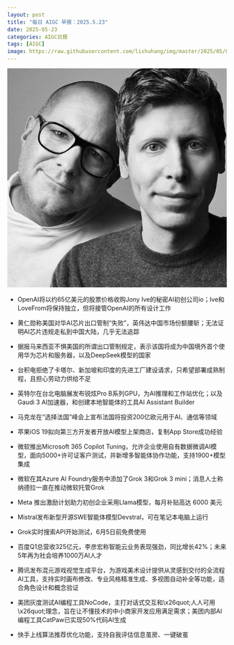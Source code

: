 ```yaml
---
layout: post
title: "每日 AIGC 早报：2025.5.23"
date: 2025-05-23
categories: AIGC日报
tags: [AIGC]
image: https://raw.githubusercontent.com/lishuhang/img/master/2025/05/0523-d.jpg
---
```


![封面图](https://raw.githubusercontent.com/lishuhang/img/master/2025/05/0523-d.jpg)

  - OpenAI将以约65亿美元的股票价格收购Jony Ive的秘密AI初创公司io；Ive和LoveFrom将保持独立，但将接管OpenAI的所有设计工作

  - 黄仁勋称美国对华AI芯片出口管制“失败”，英伟达中国市场份额腰斩；无法证明AI芯片违规走私到中国大陆，几乎无法追踪

  - 据报马来西亚不惧美国的所谓出口管制规定，表示该国将成为中国境外首个使用华为芯片和服务器，以及DeepSeek模型的国家

  - 台积电拒绝了卡塔尔、新加坡和印度的先进工厂建设请求，只希望部署成熟制程，且担心劳动力供给不足

  - 英特尔在台北电脑展发布锐炫Pro B系列GPU，为AI推理和工作站优化；以及Gaudi 3 AI加速器，和创建本地智能体的工具AI Assistant Builder

  - 马克龙在“选择法国”峰会上宣布法国将投资200亿欧元用于AI、通信等领域

  - 苹果iOS 19拟向第三方开发者开放AI模型上架商店，复制App Store成功经验

  - 微软推出Microsoft 365 Copilot Tuning，允许企业使用自有数据微调AI模型，面向5000+许可证客户测试，并新增多智能体协作功能，支持1900+模型集成

  - 微软在其Azure AI Foundry服务中添加了Grok 3和Grok 3 mini；消息人士称纳德拉一直在推动微软托管Grok

  - Meta 推出激励计划助力初创企业采用Llama模型，每月补贴高达 6000 美元

  - Mistral发布新型开源SWE智能体模型Devstral，可在笔记本电脑上运行

  - Grok实时搜索API开始测试，6月5日前免费使用

  - 百度Q1总营收325亿元，李彦宏称智能云业务表现强劲，同比增长42%；未来5年再为社会培养1000万AI人才

  - 腾讯发布混元游戏视觉生成平台，为游戏美术设计提供从灵感到交付的全流程AI工具，支持实时画布修改、专业风格精准生成、多视图自动补全等功能，适合角色设计和概念验证

  - 美团灰度测试AI编程工具NoCode，主打对话式交互和\x26quot;人人可用\x26quot;理念，旨在让不懂技术的中小商家开发应用满足需求；美团内部AI编程工具CatPaw已实现50%代码AI生成

  - 快手上线算法推荐优化功能，支持自我评估信息茧房、一键破茧